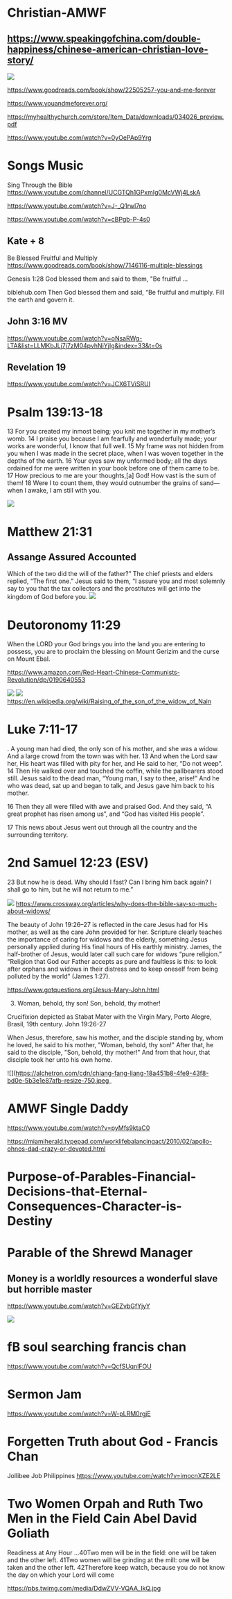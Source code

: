 # Christian-AMWF


## https://www.speakingofchina.com/double-happiness/chinese-american-christian-love-story/



![](https://static1.squarespace.com/static/5601db15e4b0ba789d6e3b90/t/5601de65e4b01684c0609c70/1442963049451/?format=300w)

https://www.goodreads.com/book/show/22505257-you-and-me-forever

https://www.youandmeforever.org/

https://myhealthychurch.com/store/Item_Data/downloads/034026_preview.pdf

https://www.youtube.com/watch?v=0yOePAp9Yrg


# Songs Music

Sing Through the Bible
https://www.youtube.com/channel/UCGTQh1GPxmIg0McVWj4LskA

https://www.youtube.com/watch?v=J-_Q1rwl7no

https://www.youtube.com/watch?v=cBPgb-P-4s0


## Kate + 8
Be Blessed Fruitful and Multiply
https://www.goodreads.com/book/show/7146116-multiple-blessings

Genesis 1:28 God blessed them and said to them, "Be fruitful ...

biblehub.com
Then God blessed them and said, “Be fruitful and multiply. Fill the earth and govern it. 

## John 3:16 MV

https://www.youtube.com/watch?v=oNsaRWg-LTA&list=LLMKbJLj7j7zM04pvhNiYjIg&index=33&t=0s

## Revelation 19
https://www.youtube.com/watch?v=JCX6TViSRUI

# Psalm 139:13-18
13 For you created my inmost being;
    you knit me together in my mother’s womb.
14 I praise you because I am fearfully and wonderfully made;
    your works are wonderful,
    I know that full well.
15 My frame was not hidden from you
    when I was made in the secret place,
    when I was woven together in the depths of the earth.
16 Your eyes saw my unformed body;
    all the days ordained for me were written in your book
    before one of them came to be.
17 How precious to me are your thoughts,[a] God!
    How vast is the sum of them!
18 Were I to count them,
    they would outnumber the grains of sand—
    when I awake, I am still with you.


![](https://i.redd.it/rc5c10o078k31.jpg)



# Matthew 21:31
## Assange Assured Accounted
Which of the two did the will of the father?” The chief priests and elders replied, “The first one.” Jesus said to them, “I assure you and most solemnly say to you that the tax collectors and the prostitutes will get into the kingdom of God before you.
![](https://github.com/kevin11h/Christian-AMWF/blob/master/%E4%B8%8B%E8%BC%89.jpg?raw=true)

# Deutoronomy 11:29

When the LORD your God brings you into the land you are entering to possess, you are to proclaim the blessing on Mount Gerizim and the curse on Mount Ebal. 





https://www.amazon.com/Red-Heart-Chinese-Communists-Revolution/dp/0190640553

![](https://images-na.ssl-images-amazon.com/images/I/51sK-vkYZoL._SX327_BO1,204,203,200_.jpg)
![](https://66.media.tumblr.com/f42a20643441a6d741c6388f705c1dcf/tumblr_ped1ydh2Q31wcwnzto1_500.jpg)
https://en.wikipedia.org/wiki/Raising_of_the_son_of_the_widow_of_Nain
# Luke 7:11-17
. A young man had died, the only son of his mother, and she was a widow. And a large crowd from the town was with her. 13 And when the Lord saw her, His heart was filled with pity for her, and He said to her, “Do not weep”. 14 Then He walked over and touched the coffin, while the pallbearers stood still. Jesus said to the dead man, “Young man, I say to thee, arise!” And he who was dead, sat up and began to talk, and Jesus gave him back to his mother.

16 Then they all were filled with awe and praised God. And they said, “A great prophet has risen among us”, and “God has visited His people”.

17 This news about Jesus went out through all the country and the surrounding territory.


# 2nd Samuel 12:23 (ESV)
23 But now he is dead. Why should I fast? Can I bring him back again? I shall go to him, but he will not return to me.”


![](https://images.findagrave.com/photos/2010/348/16871655_129243637269.jpg)
https://www.crossway.org/articles/why-does-the-bible-say-so-much-about-widows/


The beauty of John 19:26–27 is reflected in the care Jesus had for His mother, as well as the care John provided for her. Scripture clearly teaches the importance of caring for widows and the elderly, something Jesus personally applied during His final hours of His earthly ministry. James, the half-brother of Jesus, would later call such care for widows “pure religion.” “Religion that God our Father accepts as pure and faultless is this: to look after orphans and widows in their distress and to keep oneself from being polluted by the world” (James 1:27).

https://www.gotquestions.org/Jesus-Mary-John.html

3. Woman, behold, thy son! Son, behold, thy mother!

Crucifixion depicted as Stabat Mater with the Virgin Mary, Porto Alegre, Brasil, 19th century.
John 19:26-27

When Jesus, therefore, saw his mother, and the disciple standing by, whom he loved, he said to his mother, "Woman, behold, thy son!" After that, he said to the disciple, "Son, behold, thy mother!" And from that hour, that disciple took her unto his own home.

![](https://alchetron.com/cdn/chiang-fang-liang-18a451b8-4fe9-43f8-bd0e-5b3e1e87afb-resize-750.jpeg_


# AMWF Single Daddy

https://www.youtube.com/watch?v=pyMfs9ktaC0

https://miamiherald.typepad.com/worklifebalancingact/2010/02/apollo-ohnos-dad-crazy-or-devoted.html

# Purpose-of-Parables-Financial-Decisions-that-Eternal-Consequences-Character-is-Destiny
# Parable of the Shrewd Manager
## Money is a worldly resources a wonderful slave but horrible master
https://www.youtube.com/watch?v=GEZvbGfYjyY

![](https://camo.githubusercontent.com/273e1ce05f36620d273d39aad8c8811e2209ca71/68747470733a2f2f692e70696e696d672e636f6d2f353634782f66632f35382f34382f66633538343831323932663530306436663563313363613330366338383933372e6a7067)

# fB soul searching francis chan
https://www.youtube.com/watch?v=QcfSUqnlFOU

# Sermon Jam
https://www.youtube.com/watch?v=W-pLRM0rgjE

# Forgetten Truth about God - Francis Chan
Jollibee Job Philippines https://www.youtube.com/watch?v=imocnXZE2LE

# Two Women Orpah and Ruth Two Men in the Field Cain Abel David Goliath

Readiness at Any Hour
…40Two men will be in the field: one will be taken and the other left. 41Two women will be grinding at the mill: one will be taken and the other left. 42Therefore keep watch, because you do not know the day on which your Lord will come

https://pbs.twimg.com/media/DdwZVV-VQAA_IkQ.jpg
